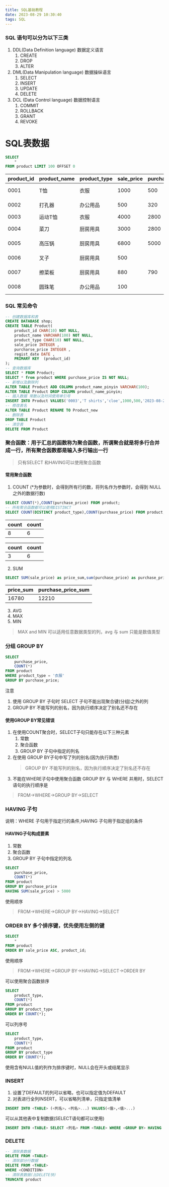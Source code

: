 ```yaml
---
title: SQL基础教程
date: 2023-08-29 10:30:40
tags: SQL
---
```


### SQL 语句可以分为以下三类

1. DDL(Data Definition language) 数据定义语言
   1. CREATE
   2. DROP
   3. ALTER
2. DML(Data Manipulation language) 数据操纵语言
   1. SELECT
   2. INSERT
   3. UPDATE
   4. DELETE
3. DCL (Data Control language) 数据控制语言
   1. COMMIT
   1. ROLLBACK
   1. GRANT
   1. REVOKE


# SQL表数据
```sql
SELECT
    *
FROM product LIMIT 100 OFFSET 0
```

|product_id|product_name|product_type|sale_price|purchase_price|regist_date|
|----------|------------|------------|----------|--------------|-----------|
|0001|T恤|衣服|1000|500|2009-09-20|
|0002|打孔器|办公用品|500|320|2009-09-11|
|0003|运动T恤|衣服|4000|2800||
|0004|菜刀|厨房用具|3000|2800|2009-09-20|
|0005|高压锅|厨房用具|6800|5000|2009-01-15|
|0006|叉子|厨房用具|500||2009-09-20|
|0007|擦菜板|厨房用具|880|790|2008-04-28|
|0008|圆珠笔|办公用品|100||2009-11-11

### SQL 常见命令

```sql
-- 创建数据库和表
CREATE DATABASE shop;
CREATE TABLE Product(
    product_id CHAR(10) NOT NULL,
    product_name VARCHAR(100) NOT NULL,
    product_type CHAR(10) NOT NULL,
    sale_price INTEGER ,
    purcharse_price INTEGER ,
    regist_date DATE ,
    PRIMARY KEY  (product_id)
);
-- 查询数据库
SELECT * FROM Product;
SELECT * from product WHERE purchase_price IS NOT NULL;
-- 新增以及删除列
ALTER TABLE Product ADD COLUMN product_name_pinyin VARCHAR(100);
ALTER TABLE Product DROP COLUMN product_name_pinyin;
-- 插入数据 常数以及时间使用单引号
INSERT INTO Product VALUES('0003','T shirts','cloe',1000,500,'2023-08-29')
-- 修改表名
ALTER TABLE Product RENAME TO Product_new
-- 删除表
DROP TABLE Product
-- 清空表
DELETE FROM Product

```

### 聚合函数：用于汇总的函数称为聚合函数，所谓聚合就是将多行合并成一行，所有聚合函数都是输入多行输出一行
> 只有SELECT 和HAVING可以使用聚合函数
#### 常用聚合函数

1. COUNT (\*为参数时，会得到所有行的数，将列名作为参数时，会得到 NULL 之外的数据行数)

```sql
SELECT COUNT(*),COUNT(purchase_price) FROM product;
-- 所有聚合函数都可以使用DISTINCT
SELECT COUNT(DISTINCT product_type),COUNT(purchase_price) FROM product;

```

| count | count |
| ----- | ----- |
| 8     | 6     |

| count | count |
| ----- | ----- |
| 3     | 6     |

2. SUM

```sql
SELECT SUM(sale_price) as price_sum,sum(purchase_price) as purchase_price_sum FROM product;
```

| price_sum | purchase_price_sum |
| --------- | ------------------ |
| 16780     | 12210              |

3. AVG
4. MAX
5. MIN
>MAX and MIN 可以适用任意数据类型的列，avg 与 sum 只能是数值类型

### 分组 GROUP BY

```sql
SELECT
    purchase_price,
    COUNT(*)
FROM product
WHERE product_type = '衣服'
GROUP BY purchase_price;
```

注意

1. 使用 GROUP BY 子句时 SELECT 子句不能出现聚合键(分组)之外的列
2. GROUP BY 不能写列的别名，因为执行顺序决定了别名还不存在
#### 使用GROUP BY常见错误
1.  在使用COUNT聚合时，SELECT子句只能存在以下三种元素
    1. 常数
    2. 聚合函数
    3. GROUP BY 子句中指定的列名
2. 在使用 GROUP BY子句中写了列的别名(因为执行熟悉)
    >GROUP BY 不能写列的别名，因为执行顺序决定了别名还不存在
3. 不能在WHERE子句中使用聚合函数
GROUP BY 与 WHERE 并用时，SELECT 语句的执行顺序是
>FROM->WHERE->GROUP BY->SELECT

### HAVING 子句

说明：WHERE 子句用于指定行的条件,HAVING 子句用于指定组的条件
#### HAVING子句构成要素
1. 常数
2. 聚合函数
3. GROUP BY 子句中指定的列名
```sql
SELECT
    purchase_price,
    COUNT(*)
FROM product
GROUP BY purchase_price
HAVING SUM(sale_price) > 5000

```
使用顺序
>FROM->WHERE->GROUP BY->HAVING->SELECT

### ORDER BY 多个排序键，优先使用左侧的键
```sql
SELECT
    *
FROM product
ORDER BY sale_price ASC, product_id;

```
使用顺序
>FROM->WHERE->GROUP BY->HAVING->SELECT->ORDER BY

可以使用聚合函数排序
```sql
SELECT
    product_type,
    COUNT(*)
FROM product
GROUP BY product_type
ORDER BY COUNT(*);

```
可以列序号
```sql
SELECT
    product_type,
    COUNT(*)
FROM product
GROUP BY product_type
ORDER BY COUNT(*);

```
使用含有NULL值的列作为排序键时，NULL会在开头或结尾显示

### INSERT
1. 设置了DEFAULT的列可以省略，也可以指定值为DEFAULT
2. 对表进行全列INSERT，可以省略列清单，只指定值清单
```sql
INSERT INTO <TABLE> (<列名>，<列名>...) VALUES(<值>,<值>...)
```
可以从其他表中复制数据(SELECT语句都可以使用)
```sql
INSERT INTO <TABLE> SELECT <列名> FROM <TABLE> WHERE <GROUP BY> HAVING
```

### DELETE
```sql
-- 清除表数据
DELETE FROM <TABLE>
-- 清除部分行数据
DELETE FROM <TABLE>
WHERE <CONDITION>
-- 清除表数据(比DELETE快)
TRUNCATE product
```
